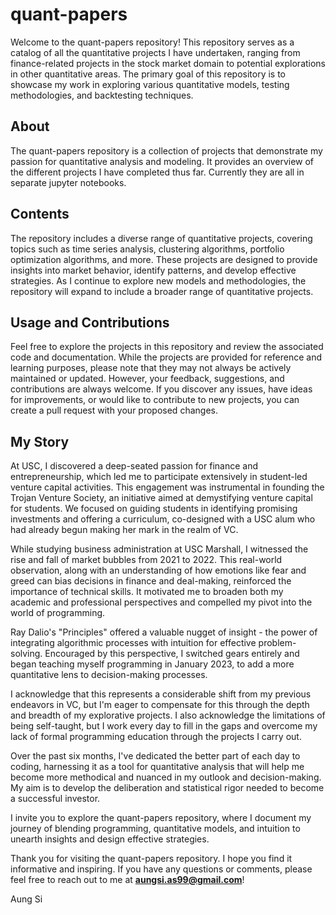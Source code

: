# quant-papers
Welcome to the quant-papers repository! This repository serves as a catalog of all the quantitative projects I have undertaken, ranging from finance-related projects in the stock market domain to potential explorations in other quantitative areas. The primary goal of this repository is to showcase my work in exploring various quantitative models, testing methodologies, and backtesting techniques.

## About
The quant-papers repository is a collection of projects that demonstrate my passion for quantitative analysis and modeling. It provides an overview of the different projects I have completed thus far. Currently they are all in separate jupyter notebooks.

## Contents
The repository includes a diverse range of quantitative projects, covering topics such as time series analysis, clustering algorithms, portfolio optimization algorithms, and more. These projects are designed to provide insights into market behavior, identify patterns, and develop effective strategies. As I continue to explore new models and methodologies, the repository will expand to include a broader range of quantitative projects.

## Usage and Contributions
Feel free to explore the projects in this repository and review the associated code and documentation. While the projects are provided for reference and learning purposes, please note that they may not always be actively maintained or updated. However, your feedback, suggestions, and contributions are always welcome. If you discover any issues, have ideas for improvements, or would like to contribute to new projects, you can create a pull request with your proposed changes.

## My Story
At USC, I discovered a deep-seated passion for finance and entrepreneurship, which led me to participate extensively in student-led venture capital activities. This engagement was instrumental in founding the Trojan Venture Society, an initiative aimed at demystifying venture capital for students. We focused on guiding students in identifying promising investments and offering a curriculum, co-designed with a USC alum who had already begun making her mark in the realm of VC.

While studying business administration at USC Marshall, I witnessed the rise and fall of market bubbles from 2021 to 2022. This real-world observation, along with an understanding of how emotions like fear and greed can bias decisions in finance and deal-making, reinforced the importance of technical skills. It motivated me to broaden both my academic and professional perspectives and compelled my pivot into the world of programming.

Ray Dalio's "Principles" offered a valuable nugget of insight - the power of integrating algorithmic processes with intuition for effective problem-solving. Encouraged by this perspective, I switched gears entirely and began teaching myself programming in January 2023, to add a more quantitative lens to decision-making processes.

I acknowledge that this represents a considerable shift from my previous endeavors in VC, but I'm eager to compensate for this through the depth and breadth of my explorative projects. I also acknowledge the limitations of being self-taught, but I work every day to fill in the gaps and overcome my lack of formal programming education through the projects I carry out.

Over the past six months, I've dedicated the better part of each day to coding, harnessing it as a tool for quantitative analysis that will help me become more methodical and nuanced in my outlook and decision-making. My aim is to develop the deliberation and statistical rigor needed to become a successful investor.

I invite you to explore the quant-papers repository, where I document my journey of blending programming, quantitative models, and intuition to unearth insights and design effective strategies.

Thank you for visiting the quant-papers repository. I hope you find it informative and inspiring. If you have any questions or comments, please feel free to reach out to me at **aungsi.as99@gmail.com**!

Aung Si
